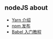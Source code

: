 ## nodeJS about 

- [Yarn 介绍](http://qianduan.guru/2016/11/09/yarn-vs-npm/)
- [npm 发布](https://cnodejs.org/topic/5364dcde31a870830700b847)
- [Babel 入门教程](http://www.ruanyifeng.com/blog/2016/01/babel.html)